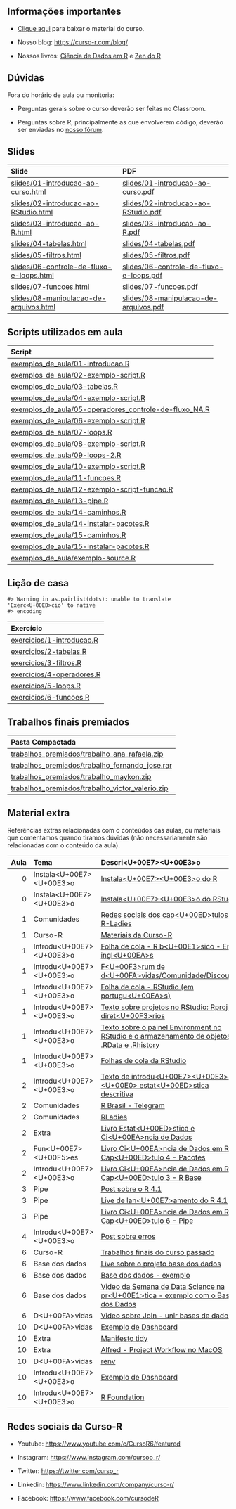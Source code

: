 
<!-- README.md is generated from README.Rmd. Please edit that file -->

## Informações importantes

-   [Clique
    aqui](https://github.com/curso-r/202102-intro-programacao/archive/refs/heads/master.zip)
    para baixar o material do curso.

-   Nosso blog: <https://curso-r.com/blog/>

-   Nossos livros: [Ciência de Dados em R](https://livro.curso-r.com/) e
    [Zen do R](https://curso-r.github.io/zen-do-r/)

## Dúvidas

Fora do horário de aula ou monitoria:

-   Perguntas gerais sobre o curso deverão ser feitas no Classroom.

-   Perguntas sobre R, principalmente as que envolverem código, deverão
    ser enviadas no [nosso fórum](https://discourse.curso-r.com/).

## Slides

| Slide                                                                                                                                              | PDF                                                                                                                                              |
|:---------------------------------------------------------------------------------------------------------------------------------------------------|:-------------------------------------------------------------------------------------------------------------------------------------------------|
| [slides/01-introducao-ao-curso.html](https://github.com/curso-r/main-intro-programacao/blob/master/slides/01-introducao-ao-curso.html)             | [slides/01-introducao-ao-curso.pdf](https://github.com/curso-r/main-intro-programacao/blob/master/slides/01-introducao-ao-curso.pdf)             |
| [slides/02-introducao-ao-RStudio.html](https://github.com/curso-r/main-intro-programacao/blob/master/slides/02-introducao-ao-RStudio.html)         | [slides/02-introducao-ao-RStudio.pdf](https://github.com/curso-r/main-intro-programacao/blob/master/slides/02-introducao-ao-RStudio.pdf)         |
| [slides/03-introducao-ao-R.html](https://github.com/curso-r/main-intro-programacao/blob/master/slides/03-introducao-ao-R.html)                     | [slides/03-introducao-ao-R.pdf](https://github.com/curso-r/main-intro-programacao/blob/master/slides/03-introducao-ao-R.pdf)                     |
| [slides/04-tabelas.html](https://github.com/curso-r/main-intro-programacao/blob/master/slides/04-tabelas.html)                                     | [slides/04-tabelas.pdf](https://github.com/curso-r/main-intro-programacao/blob/master/slides/04-tabelas.pdf)                                     |
| [slides/05-filtros.html](https://github.com/curso-r/main-intro-programacao/blob/master/slides/05-filtros.html)                                     | [slides/05-filtros.pdf](https://github.com/curso-r/main-intro-programacao/blob/master/slides/05-filtros.pdf)                                     |
| [slides/06-controle-de-fluxo-e-loops.html](https://github.com/curso-r/main-intro-programacao/blob/master/slides/06-controle-de-fluxo-e-loops.html) | [slides/06-controle-de-fluxo-e-loops.pdf](https://github.com/curso-r/main-intro-programacao/blob/master/slides/06-controle-de-fluxo-e-loops.pdf) |
| [slides/07-funcoes.html](https://github.com/curso-r/main-intro-programacao/blob/master/slides/07-funcoes.html)                                     | [slides/07-funcoes.pdf](https://github.com/curso-r/main-intro-programacao/blob/master/slides/07-funcoes.pdf)                                     |
| [slides/08-manipulacao-de-arquivos.html](https://github.com/curso-r/main-intro-programacao/blob/master/slides/08-manipulacao-de-arquivos.html)     | [slides/08-manipulacao-de-arquivos.pdf](https://github.com/curso-r/main-intro-programacao/blob/master/slides/08-manipulacao-de-arquivos.pdf)     |

## Scripts utilizados em aula

| Script                                                                                                                                                                         |
|:-------------------------------------------------------------------------------------------------------------------------------------------------------------------------------|
| [exemplos_de_aula/01-introducao.R](https://github.com/curso-r/202102-intro-programacao/blob/master/exemplos_de_aula/01-introducao.R)                                           |
| [exemplos_de_aula/02-exemplo-script.R](https://github.com/curso-r/202102-intro-programacao/blob/master/exemplos_de_aula/02-exemplo-script.R)                                   |
| [exemplos_de_aula/03-tabelas.R](https://github.com/curso-r/202102-intro-programacao/blob/master/exemplos_de_aula/03-tabelas.R)                                                 |
| [exemplos_de_aula/04-exemplo-script.R](https://github.com/curso-r/202102-intro-programacao/blob/master/exemplos_de_aula/04-exemplo-script.R)                                   |
| [exemplos_de_aula/05-operadores_controle-de-fluxo_NA.R](https://github.com/curso-r/202102-intro-programacao/blob/master/exemplos_de_aula/05-operadores_controle-de-fluxo_NA.R) |
| [exemplos_de_aula/06-exemplo-script.R](https://github.com/curso-r/202102-intro-programacao/blob/master/exemplos_de_aula/06-exemplo-script.R)                                   |
| [exemplos_de_aula/07-loops.R](https://github.com/curso-r/202102-intro-programacao/blob/master/exemplos_de_aula/07-loops.R)                                                     |
| [exemplos_de_aula/08-exemplo-script.R](https://github.com/curso-r/202102-intro-programacao/blob/master/exemplos_de_aula/08-exemplo-script.R)                                   |
| [exemplos_de_aula/09-loops-2.R](https://github.com/curso-r/202102-intro-programacao/blob/master/exemplos_de_aula/09-loops-2.R)                                                 |
| [exemplos_de_aula/10-exemplo-script.R](https://github.com/curso-r/202102-intro-programacao/blob/master/exemplos_de_aula/10-exemplo-script.R)                                   |
| [exemplos_de_aula/11-funcoes.R](https://github.com/curso-r/202102-intro-programacao/blob/master/exemplos_de_aula/11-funcoes.R)                                                 |
| [exemplos_de_aula/12-exemplo-script-funcao.R](https://github.com/curso-r/202102-intro-programacao/blob/master/exemplos_de_aula/12-exemplo-script-funcao.R)                     |
| [exemplos_de_aula/13-pipe.R](https://github.com/curso-r/202102-intro-programacao/blob/master/exemplos_de_aula/13-pipe.R)                                                       |
| [exemplos_de_aula/14-caminhos.R](https://github.com/curso-r/202102-intro-programacao/blob/master/exemplos_de_aula/14-caminhos.R)                                               |
| [exemplos_de_aula/14-instalar-pacotes.R](https://github.com/curso-r/202102-intro-programacao/blob/master/exemplos_de_aula/14-instalar-pacotes.R)                               |
| [exemplos_de_aula/15-caminhos.R](https://github.com/curso-r/202102-intro-programacao/blob/master/exemplos_de_aula/15-caminhos.R)                                               |
| [exemplos_de_aula/15-instalar-pacotes.R](https://github.com/curso-r/202102-intro-programacao/blob/master/exemplos_de_aula/15-instalar-pacotes.R)                               |
| [exemplos_de_aula/exemplo-source.R](https://github.com/curso-r/202102-intro-programacao/blob/master/exemplos_de_aula/exemplo-source.R)                                         |

## Lição de casa

    #> Warning in as.pairlist(dots): unable to translate 'Exerc<U+00ED>cio' to native
    #> encoding

| Exercício                                                                                                              |
|:-----------------------------------------------------------------------------------------------------------------------|
| [exercicios/1-introducao.R](https://github.com/curso-r/202102-intro-programacao/blob/master/exercicios/1-introducao.R) |
| [exercicios/2-tabelas.R](https://github.com/curso-r/202102-intro-programacao/blob/master/exercicios/2-tabelas.R)       |
| [exercicios/3-filtros.R](https://github.com/curso-r/202102-intro-programacao/blob/master/exercicios/3-filtros.R)       |
| [exercicios/4-operadores.R](https://github.com/curso-r/202102-intro-programacao/blob/master/exercicios/4-operadores.R) |
| [exercicios/5-loops.R](https://github.com/curso-r/202102-intro-programacao/blob/master/exercicios/5-loops.R)           |
| [exercicios/6-funcoes.R](https://github.com/curso-r/202102-intro-programacao/blob/master/exercicios/6-funcoes.R)       |

## Trabalhos finais premiados

| Pasta Compactada                                                                                                                                                   |
|:-------------------------------------------------------------------------------------------------------------------------------------------------------------------|
| [trabalhos_premiados/trabalho_ana_rafaela.zip](https://github.com/curso-r/202102-intro-programacao/blob/master/trabalhos_premiados/trabalho_ana_rafaela.zip)       |
| [trabalhos_premiados/trabalho_fernando_jose.rar](https://github.com/curso-r/202102-intro-programacao/blob/master/trabalhos_premiados/trabalho_fernando_jose.rar)   |
| [trabalhos_premiados/trabalho_maykon.zip](https://github.com/curso-r/202102-intro-programacao/blob/master/trabalhos_premiados/trabalho_maykon.zip)                 |
| [trabalhos_premiados/trabalho_victor_valerio.zip](https://github.com/curso-r/202102-intro-programacao/blob/master/trabalhos_premiados/trabalho_victor_valerio.zip) |

## Material extra

Referências extras relacionadas com o conteúdos das aulas, ou materiais
que comentamos quando tiramos dúvidas (não necessariamente são
relacionadas com o conteúdo da aula).

| Aula | Tema                         | Descri\<U+00E7\>\<U+00E3\>o                                                                                                                                             |
|-----:|:-----------------------------|:------------------------------------------------------------------------------------------------------------------------------------------------------------------------|
|    0 | Instala\<U+00E7\>\<U+00E3\>o | [Instala\<U+00E7\>\<U+00E3\>o do R](https://livro.curso-r.com/1-1-instalacao-do-r.html)                                                                                 |
|    0 | Instala\<U+00E7\>\<U+00E3\>o | [Instala\<U+00E7\>\<U+00E3\>o do RStudio](https://livro.curso-r.com/1-2-instalacao-do-rstudio.html)                                                                     |
|    1 | Comunidades                  | [Redes sociais dos cap\<U+00ED\>tulos da R-Ladies](https://github.com/R-Ladies-Sao-Paulo/RLadies-Brasil/blob/master/README.md)                                          |
|    1 | Curso-R                      | [Materiais da Curso-R](https://curso-r.com/material/)                                                                                                                   |
|    1 | Introdu\<U+00E7\>\<U+00E3\>o | [Folha de cola - R b\<U+00E1\>sico - Em ingl\<U+00EA\>s](http://github.com/rstudio/cheatsheets/raw/master/base-r.pdf)                                                   |
|    1 | Introdu\<U+00E7\>\<U+00E3\>o | [F\<U+00F3\>rum de d\<U+00FA\>vidas/Comunidade/Discourse](https://discourse.curso-r.com/)                                                                               |
|    1 | Introdu\<U+00E7\>\<U+00E3\>o | [Folha de cola - RStudio (em portugu\<U+00EA\>s)](https://github.com/rstudio/cheatsheets/raw/master/translations/portuguese/rstudio-IDE-cheatsheet-portuguese.pdf)      |
|    1 | Introdu\<U+00E7\>\<U+00E3\>o | [Texto sobre projetos no RStudio: Rproj e diret\<U+00F3\>rios](https://curso-r.github.io/zen-do-r/rproj-dir.html)                                                       |
|    1 | Introdu\<U+00E7\>\<U+00E3\>o | [Texto sobre o painel Environment no RStudio e o armazenamento de objetos: .RData e .Rhistory](https://curso-r.github.io/zen-do-r/rdata-rhistory.html)                  |
|    1 | Introdu\<U+00E7\>\<U+00E3\>o | [Folhas de cola da RStudio](https://www.rstudio.com/resources/cheatsheets/)                                                                                             |
|    2 | Introdu\<U+00E7\>\<U+00E3\>o | [Texto de introdu\<U+00E7\>\<U+00E3\>o \<U+00E0\> estat\<U+00ED\>stica descritiva](https://escoladedados.org/tutoriais/analise-com-estatistica-descritiva-para-leigos/) |
|    2 | Comunidades                  | [R Brasil - Telegram](https://t.me/rbrasiloficial)                                                                                                                      |
|    2 | Comunidades                  | [RLadies](https://github.com/R-Ladies-Sao-Paulo/RLadies-Brasil)                                                                                                         |
|    2 | Extra                        | [Livro Estat\<U+00ED\>stica e Ci\<U+00EA\>ncia de Dados](https://www.ime.usp.br/~jmsinger/MAE0217/cdados2021out12.pdf)                                                  |
|    2 | Fun\<U+00E7\>\<U+00F5\>es    | [Livro Ci\<U+00EA\>ncia de Dados em R - Cap\<U+00ED\>tulo 4 - Pacotes](https://livro.curso-r.com/4-pacotes.html)                                                        |
|    2 | Introdu\<U+00E7\>\<U+00E3\>o | [Livro Ci\<U+00EA\>ncia de Dados em R - Cap\<U+00ED\>tulo 3 - R Base](https://livro.curso-r.com/3-r-base.html)                                                          |
|    3 | Pipe                         | [Post sobre o R 4.1](https://blog.curso-r.com/posts/2021-05-06-o-novo-pipe-esta-chegando/)                                                                              |
|    3 | Pipe                         | [Live de lan\<U+00E7\>amento do R 4.1](https://www.youtube.com/watch?v=RPSLFU_5OGk&t=3225s)                                                                             |
|    3 | Pipe                         | [Livro Ci\<U+00EA\>ncia de Dados em R - Cap\<U+00ED\>tulo 6 - Pipe](https://livro.curso-r.com/6-pipe.html)                                                              |
|    4 | Introdu\<U+00E7\>\<U+00E3\>o | [Post sobre erros](https://blog.curso-r.com/posts/2021-03-29-desvendando-erros/)                                                                                        |
|    6 | Curso-R                      | [Trabalhos finais do curso passado](https://curso-r.github.io/202102-intro-programacao/)                                                                                |
|    6 | Base dos dados               | [Live sobre o projeto base dos dados](https://www.youtube.com/watch?v=8D4jK-YCxLU&t=3733s)                                                                              |
|    6 | Base dos dados               | [Base dos dados - exemplo](https://basedosdados.org/dataset/br-ana-atlas-esgotos/resource/3bcdcfe4-57e5-4860-b522-5f3f3f1cfcda)                                         |
|    6 | Base dos dados               | [Video da Semana de Data Science na pr\<U+00E1\>tica - exemplo com o Base dos Dados](https://youtu.be/eEAd0PPqizE?t=7569)                                               |
|    6 | D\<U+00FA\>vidas             | [Video sobre Join - unir bases de dados](https://www.youtube.com/watch?v=xnUo25VRH70&t=2s)                                                                              |
|   10 | D\<U+00FA\>vidas             | [Exemplo de Dashboard](http://estatisticas.forumseguranca.org.br/)                                                                                                      |
|   10 | Extra                        | [Manifesto tidy](https://cran.r-project.org/web/packages/tidyverse/vignettes/manifesto.html)                                                                            |
|   10 | Extra                        | [Alfred - Project Workflow no MacOS](https://www.youtube.com/watch?v=boKFxBniUH0)                                                                                       |
|   10 | D\<U+00FA\>vidas             | [renv](https://rstudio.github.io/renv/articles/renv.html)                                                                                                               |
|   10 | Introdu\<U+00E7\>\<U+00E3\>o | [Exemplo de Dashboard](https://coronavirus.jhu.edu/map.html)                                                                                                            |
|   10 | Introdu\<U+00E7\>\<U+00E3\>o | [R Foundation](https://www.r-project.org/foundation/)                                                                                                                   |

## Redes sociais da Curso-R

-   Youtube: <https://www.youtube.com/c/CursoR6/featured>

-   Instagram: <https://www.instagram.com/cursoo_r/>

-   Twitter: <https://twitter.com/curso_r>

-   Linkedin: <https://www.linkedin.com/company/curso-r/>

-   Facebook: <https://www.facebook.com/cursodeR>
